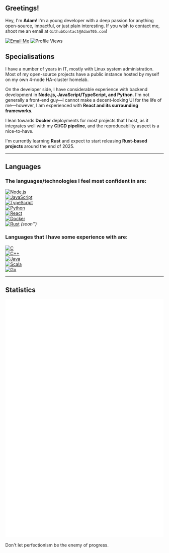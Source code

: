 ## Greetings!  

Hey, I'm **Adam**! I'm a young developer with a deep passion for anything open-source, impactful, or just plain interesting. If you wish to contact me, shoot me an email at `GithubContact@AdamT05.com`!  

[![Email Me](https://img.shields.io/badge/Email_me-blue?style=flat-square)](mailto:GithubContact@AdamT05.com) 
![Profile Views](https://komarev.com/ghpvc/?username=adamt20054&label=Profile%20views&color=0e75b6&style=flat)  


## Specialisations  

I have a number of years in IT, mostly with Linux system administration. Most of my open-source projects have a public instance hosted by myself on my own 4-node HA-cluster homelab.  

On the developer side, I have considerable experience with backend development in **Node.js, JavaScript/TypeScript, and Python**. I'm not generally a front-end guy—I cannot make a decent-looking UI for the life of me—however, I am experienced with **React and its surrounding frameworks**.  

I lean towards **Docker** deployments for most projects that I host, as it integrates well with my **CI/CD pipeline**, and the reproducability aspect is a nice-to-have.  

I'm currently learning **Rust** and expect to start releasing **Rust-based projects** around the end of 2025.  

---

## Languages  

### The languages/technologies I feel most confident in are:  
[![Node.js](https://img.shields.io/badge/Node.js-339933?style=flat-square&logo=Node.js&logoColor=ffffff)](https://nodejs.org)  
[![JavaScript](https://img.shields.io/badge/JavaScript-F7DF1E?style=flat-square&logo=JavaScript&logoColor=000000)](https://js.org)  
[![TypeScript](https://img.shields.io/badge/TypeScript-3178C6?style=flat-square&logo=TypeScript&logoColor=ffffff)](https://typescriptlang.org)  
[![Python](https://img.shields.io/badge/Python-3776AB?style=flat-square&logo=Python&logoColor=ffffff)](https://python.org)  
[![React](https://img.shields.io/badge/React-61DAFB?style=flat-square&logo=React&logoColor=000000)](https://react.dev)  
[![Docker](https://img.shields.io/badge/Docker-2496ED?style=flat-square&logo=Docker&logoColor=ffffff)](https://docker.com)  
[![Rust](https://img.shields.io/badge/Rust-DEA584?style=flat-square&logo=Rust&logoColor=000000)](https://rust-lang.org) *(soon™)*  

### Languages that I have some experience with are:  
[![C](https://img.shields.io/badge/C-A8B9CC?style=flat-square&logo=C&logoColor=ffffff)](https://installc.org)  
[![C++](https://img.shields.io/badge/C++-00599C?style=flat-square&logo=C%2B%2B&logoColor=ffffff)](https://isocpp.org)  
[![Java](https://img.shields.io/badge/OpenJDK-ED8B00?style=flat-square&logo=Java&logoColor=ffffff)](https://java.com)  
[![Scala](https://img.shields.io/badge/Scala-DC322F?style=flat-square&logo=Scala&logoColor=ffffff)](https://scala-lang.org)  
[![Go](https://img.shields.io/badge/Go-00ADD8?style=flat-square&logo=Go&logoColor=ffffff)](https://go.dev)  

---

## Statistics  

![Metrics](https://raw.githubusercontent.com/AdamT20054/AdamT20054/main/github-metrics.svg)  



Don't let perfectionism be the enemy of progress.
